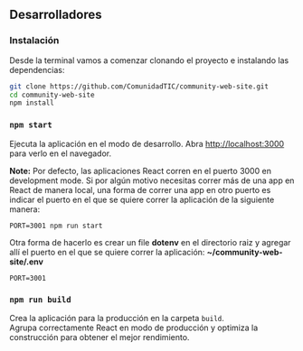 ## Desarrolladores

### Instalación

Desde la terminal vamos a comenzar clonando el proyecto e instalando las dependencias:

```bash
git clone https://github.com/ComunidadTIC/community-web-site.git
cd community-web-site
npm install
```

### `npm start`

Ejecuta la aplicación en el modo de desarrollo.
Abra [http://localhost:3000](http://localhost:3000) para verlo en el navegador.

**Note:** Por defecto, las aplicaciones React corren en el puerto 3000 en development mode. Si por algún motivo necesitas correr más de una app en React de manera local, una forma de correr una app en otro puerto es indicar el puerto en el que se quiere correr la aplicación de la siguiente manera:
```
PORT=3001 npm run start
```
Otra forma de hacerlo es crear un file **dotenv** en el directorio raiz y agregar allí el puerto en el que se quiere correr la aplicación:
**~/community-web-site/.env**
```
PORT=3001
```

### `npm run build`

Crea la aplicación para la producción en la carpeta `build`. <br>
Agrupa correctamente React en modo de producción y optimiza la construcción para obtener el mejor rendimiento.